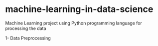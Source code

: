 # machine-learning-in-data-science
Machine Learning project using Python programming language for processing the data

1- Data Preprocessing
